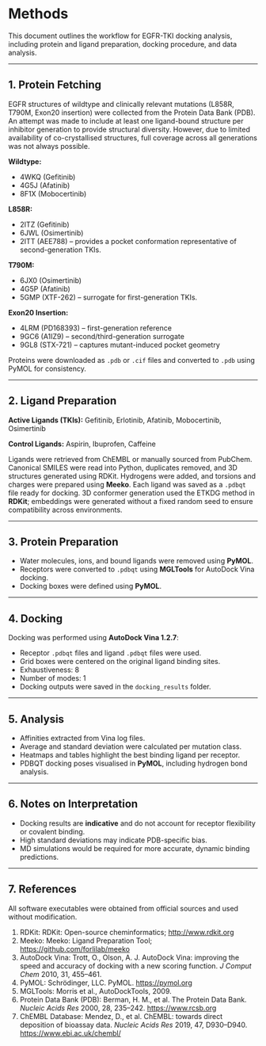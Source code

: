 # Methods

This document outlines the workflow for EGFR-TKI docking analysis, including protein and ligand preparation, docking procedure, and data analysis.

---

## 1. Protein Fetching

EGFR structures of wildtype and clinically relevant mutations (L858R, T790M, Exon20 insertion) were collected from the Protein Data Bank (PDB). An attempt was made to include at least one ligand-bound structure per inhibitor generation to provide structural diversity. However, due to limited availability of co-crystallised structures, full coverage across all generations was not always possible.

**Wildtype:**
- 4WKQ (Gefitinib)
- 4G5J (Afatinib)
- 8F1X (Mobocertinib)

**L858R:**
- 2ITZ (Gefitinib)
- 6JWL (Osimertinib)
- 2ITT (AEE788) – provides a pocket conformation representative of second-generation TKIs.

**T790M:**
- 6JX0 (Osimertinib)
- 4G5P (Afatinib)
- 5GMP (XTF-262) – surrogate for first-generation TKIs.

**Exon20 Insertion:**
- 4LRM (PD168393) – first-generation reference
- 9GC6 (A1IZ9) – second/third-generation surrogate
- 9GL8 (STX-721) – captures mutant-induced pocket geometry

Proteins were downloaded as `.pdb` or `.cif` files and converted to `.pdb` using PyMOL for consistency.

---

## 2. Ligand Preparation

**Active Ligands (TKIs):** Gefitinib, Erlotinib, Afatinib, Mobocertinib, Osimertinib

**Control Ligands:** Aspirin, Ibuprofen, Caffeine

Ligands were retrieved from ChEMBL or manually sourced from PubChem. Canonical SMILES were read into Python, duplicates removed, and 3D structures generated using RDKit. Hydrogens were added, and torsions and charges were prepared using **Meeko**. Each ligand was saved as a `.pdbqt` file ready for docking. 3D conformer generation used the ETKDG method in **RDKit**; embeddings were generated without a fixed random seed to ensure compatibility across environments.

---

## 3. Protein Preparation

- Water molecules, ions, and bound ligands were removed using **PyMOL**.
- Receptors were converted to `.pdbqt` using **MGLTools** for AutoDock Vina docking.
- Docking boxes were defined using **PyMOL**.

---

## 4. Docking

Docking was performed using **AutoDock Vina 1.2.7**:

- Receptor `.pdbqt` files and ligand `.pdbqt` files were used.
- Grid boxes were centered on the original ligand binding sites.
- Exhaustiveness: 8
- Number of modes: 1
- Docking outputs were saved in the `docking_results` folder.

---

## 5. Analysis

- Affinities extracted from Vina log files.
- Average and standard deviation were calculated per mutation class.
- Heatmaps and tables highlight the best binding ligand per receptor.
- PDBQT docking poses visualised in **PyMOL**, including hydrogen bond analysis.

---

## 6. Notes on Interpretation

- Docking results are **indicative** and do not account for receptor flexibility or covalent binding.
- High standard deviations may indicate PDB-specific bias.
- MD simulations would be required for more accurate, dynamic binding predictions.

---

## 7. References
All software executables were obtained from official sources and used without modification.
1. RDKit: RDKit: Open-source cheminformatics; http://www.rdkit.org  
2. Meeko: Meeko: Ligand Preparation Tool; https://github.com/forlilab/meeko  
3. AutoDock Vina: Trott, O., Olson, A. J. AutoDock Vina: improving the speed and accuracy of docking with a new scoring function. *J Comput Chem* 2010, 31, 455–461.  
4. PyMOL: Schrödinger, LLC. PyMOL. https://pymol.org  
5. MGLTools: Morris et al., AutoDockTools, 2009.  
6. Protein Data Bank (PDB): Berman, H. M., et al. The Protein Data Bank. *Nucleic Acids Res* 2000, 28, 235–242. https://www.rcsb.org  
7. ChEMBL Database: Mendez, D., et al. ChEMBL: towards direct deposition of bioassay data. *Nucleic Acids Res* 2019, 47, D930–D940. https://www.ebi.ac.uk/chembl/

